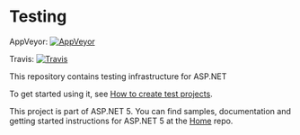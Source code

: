 Testing
=======
AppVeyor: [![AppVeyor](https://ci.appveyor.com/api/projects/status/nwh8qlyaisvg3im5/branch/dev?svg=true)](https://ci.appveyor.com/project/aspnetci/Testing/branch/dev)

Travis:   [![Travis](https://travis-ci.org/aspnet/Testing.svg?branch=dev)](https://travis-ci.org/aspnet/Testing)

This repository contains testing infrastructure for ASP.NET

To get started using it, see [How to create test projects](https://github.com/aspnet/Testing/wiki/How-to-create-test-projects).

This project is part of ASP.NET 5. You can find samples, documentation and getting started instructions for ASP.NET 5 at the [Home](https://github.com/aspnet/home) repo.
